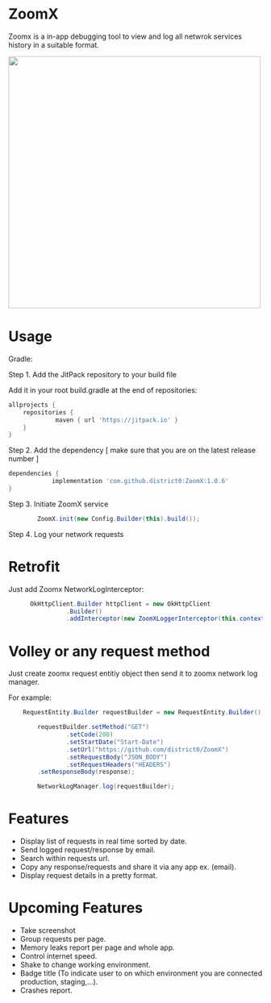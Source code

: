 # ZoomX

Zoomx is a in-app debugging tool to view and log all netwrok services history in a suitable format. 

<img src="https://j.gifs.com/ANmr79.gif" width="500" height="500" />

# Usage

Gradle:

Step 1. Add the JitPack repository to your build file

Add it in your root build.gradle at the end of repositories:

```gradle 
allprojects {
	repositories {
		     maven { url 'https://jitpack.io' }
	}
}
```
  
Step 2. Add the dependency [ make sure that you are on the latest release number ]

```gradle
dependencies {
	        implementation 'com.github.district0:ZoomX:1.0.6'
}
```
  
Step 3. Initiate ZoomX service
```java
        ZoomX.init(new Config.Builder(this).build());
```
Step 4. Log your network requests 
        
# Retrofit
Just add Zoomx NetworkLogInterceptor:
```java	  
	  OkHttpClient.Builder httpClient = new OkHttpClient
                .Builder()
                .addInterceptor(new ZoomXLoggerInterceptor(this.context));
```

# Volley or any request method 

Just create zoomx request entitiy object then send it to zoomx network log manager. 
	  
For example: 
	
```java
	RequestEntity.Builder requestBuilder = new RequestEntity.Builder();

        requestBuilder.setMethod("GET")
                .setCode(200)
                .setStartDate("Start-Date")
                .setUrl("https://github.com/district0/ZoomX")
                .setRequestBody("JSON_BODY")
                .setRequestHeaders("HEADERS")
		.setResponseBody(response);

        NetworkLogManager.log(requestBuilder);
```

# Features 
  - Display list of requests in real time sorted by date. 
  - Send logged request/response by email.   
  - Search within requests url. 
  - Copy any response/requests and share it via any app ex. (email). 
  - Display request details in a pretty format.
  
  # Upcoming Features
  - Take screenshot
  - Group requests per page. 
  - Memory leaks report per page and whole app. 
  - Control internet speed.
  - Shake to change working environment. 
  - Badge title (To indicate user to on which environment you are connected production, staging,...).
  - Crashes report.


